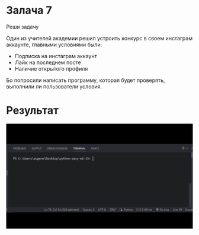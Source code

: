 # Залача 7

Реши задачу

Один из учителей академии решил устроить конкурс в своем инстаграм аккаунте, главными условиями были:

- Подписка на инстаграм аккаунт
- Лайк на последнем посте
- Наличие открытого профиля

Бо попросили написать программу, которая будет проверять, выполнили ли пользователи условия.

# Результат

![1698312724016](image/tasks/1698312724016.png)
